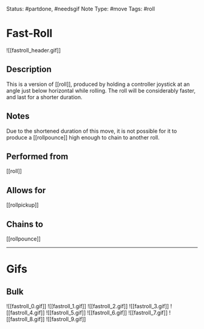 Status: #partdone, #needsgif
Note Type: #move
Tags: #roll 

# Fast-Roll
![[fastroll_header.gif]]
## Description
This is a version of [[roll]], produced by holding a controller joystick at an angle just below horizontal while rolling. The roll will be considerably faster, and last for a shorter duration.

## Notes
Due to the shortened duration of this move, it is not possible for it to produce a [[rollpounce]] high enough to chain to another roll.

## Performed from
[[roll]]

## Allows for
[[rollpickup]]

## Chains to
[[rollpounce]]

___
# Gifs
## Bulk
![[fastroll_0.gif]]
![[fastroll_1.gif]]
![[fastroll_2.gif]]
![[fastroll_3.gif]]
![[fastroll_4.gif]]
![[fastroll_5.gif]]
![[fastroll_6.gif]]
![[fastroll_7.gif]]
![[fastroll_8.gif]]
![[fastroll_9.gif]]